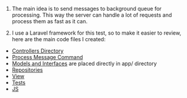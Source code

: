 1) The main idea is to send messages to background queue for processing. This way the server can handle a lot of requests and process them as fast as it can.

2) I use a Laravel framework for this test, so to make it easier to review, here are the main code files I created:
* [Controllers Directory]
* [Process Message Command]
* [Models and Interfaces] are placed directly in app/ directory
* [Repositories]
* [View]
* [Tests]
* [JS]


[Controllers Directory]:https://github.com/iktash/laravel/tree/master/app/Http/Controllers
[Process Message Command]:https://github.com/iktash/laravel/blob/master/app/Commands/ProcessMessage.php
[Models and Interfaces]:https://github.com/iktash/laravel/tree/master/app
[Repositories]:https://github.com/iktash/laravel/tree/master/app/Repositories
[Tests]:https://github.com/iktash/laravel/tree/master/tests
[JS]: https://github.com/iktash/laravel/blob/master/public/js/app.js
[View]:https://github.com/iktash/laravel/blob/master/resources/views/welcome.blade.php